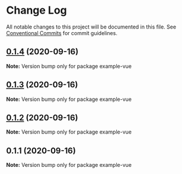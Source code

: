 # Change Log

All notable changes to this project will be documented in this file.
See [Conventional Commits](https://conventionalcommits.org) for commit guidelines.

## [0.1.4](https://github.com/baloise/ui-library-next/compare/example-vue@0.1.3...example-vue@0.1.4) (2020-09-16)

**Note:** Version bump only for package example-vue





## [0.1.3](https://github.com/baloise/ui-library-next/compare/example-vue@0.1.2...example-vue@0.1.3) (2020-09-16)

**Note:** Version bump only for package example-vue





## [0.1.2](https://github.com/baloise/ui-library-next/compare/example-vue@0.1.1...example-vue@0.1.2) (2020-09-16)

**Note:** Version bump only for package example-vue





## 0.1.1 (2020-09-16)

**Note:** Version bump only for package example-vue
